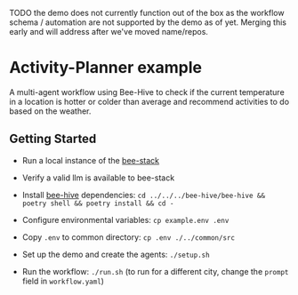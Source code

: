 TODO the demo does not currently function out of the box as the workflow schema / automation are not supported by the demo as of yet.  Merging this early and will address after we've moved name/repos.

# Activity-Planner example

A multi-agent workflow using Bee-Hive to check if the current temperature in a location is hotter or colder than average and recommend activities to do based on the weather.

## Getting Started

* Run a local instance of the [bee-stack](https://github.com/i-am-bee/bee-stack/blob/main/README.md)

* Verify a valid llm is available to bee-stack

* Install [bee-hive](https://github.com/i-am-bee/bee-hive) dependencies: `cd ../../../bee-hive/bee-hive && poetry shell && poetry install && cd -`

* Configure environmental variables: `cp example.env .env`

* Copy `.env` to common directory: `cp .env ./../common/src`

* Set up the demo and create the agents: `./setup.sh`

* Run the workflow: `./run.sh` (to run for a different city, change the `prompt` field in `workflow.yaml`)
